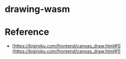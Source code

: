 # drawing-wasm


# Reference
- [https://kigiroku.com/frontend/canvas_draw.html#1](https://kigiroku.com/frontend/canvas_draw.html#1)

